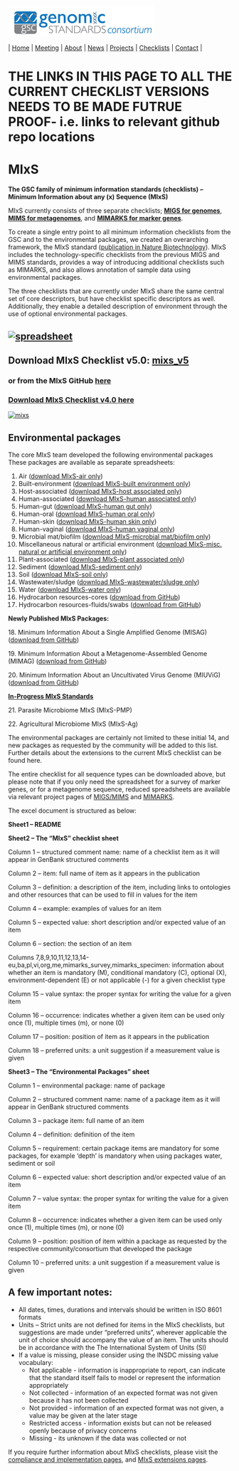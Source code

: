 [![Genomic Standards Consortium](/images/cropped-full_gsc_logo_sml.png)](https://gensc.org/)

| [Home](http://gensc.org) | [Meeting](/pages/meetings.md) | [About](/pages/about.md) | [News](/pages/news.md) | [Projects](/pages/projects.md) | [Checklists](/pages/checklists.md) | [Contact](/pages/contact.md) | 

 
# **THE LINKS IN THIS PAGE TO ALL THE CURRENT CHECKLIST VERSIONS NEEDS TO BE MADE FUTRUE PROOF- i.e. links to relevant github repo locations**

# MIxS

**The GSC family of minimum information standards (checklists) – Minimum Information about any (x) Sequence (MIxS)**

MIxS currently consists of three separate checklists; **[MIGS for genomes](https://pubmed.ncbi.nlm.nih.gov/18464787 "MIGS/MIMS")**, **[MIMS for metagenomes](https://pubmed.ncbi.nlm.nih.gov/18479204/ "MIGS/MIMS")**, and [**MIMARKS for marker genes**](https://pubmed.ncbi.nlm.nih.gov/21552244/).

To create a single entry point to all minimum information checklists from the GSC and to the environmental packages, we created an overarching framework, the MIxS standard ([publication in Nature Biotechnology](http://www.nature.com/nbt/journal/v29/n5/full/nbt.1823.html)). MIxS includes the technology-specific checklists from the previous MIGS and MIMS standards, provides a way of introducing additional checklists such as MIMARKS, and also allows annotation of sample data using environmental packages.

The three checklists that are currently under MIxS share the same central set of core descriptors, but have checklist specific descriptors as well. Additionally, they enable a detailed description of environment through the use of optional environmental packages.

## [![spreadsheet](http://press3.mcs.anl.gov/gensc/files/2015/07/spreadsheet.png)](http://press3.mcs.anl.gov/gensc/files/2015/07/spreadsheet.png)

## Download MIxS Checklist v5.0: [mixs\_v5](http://press3.mcs.anl.gov/gensc/files/2020/02/mixs_v5.xlsx)

### or from the MIxS GitHub [here](https://github.com/GenomicsStandardsConsortium/mixs-legacy/blob/master/mixs5/mixs_v5.xlsx)

### **[Download MIxS Checklist v4.0 here](http://press3.mcs.anl.gov/gensc/files/2015/07/MIxS_v4.xls "MIxS")**

[![mixs](http://press3.mcs.anl.gov/gensc/files/2015/07/mixs.png)](http://press3.mcs.anl.gov/gensc/files/2015/07/mixs.png)

## Environmental packages
The core MIxS team developed the following environmental packages These packages are available as separate spreadsheets:

1.  Air ([download MIxS-air only](http://press3.mcs.anl.gov/gensc/files/2016/07/MIxSair_210514.xls))
2.  Built-environment ([download MIxS-built environment only](http://press3.mcs.anl.gov/gensc/files/2016/07/MIxSbuiltenv_210514.xls))
3.  Host-associated ([download MIxS-host associated only](http://press3.mcs.anl.gov/gensc/files/2016/07/MIxShostassoc_210514.xls))
4.  Human-associated ([download MIxS-human associated only](http://press3.mcs.anl.gov/gensc/files/2016/07/MIxShumanassoc_210514.xls))
5.  Human-gut ([download MIxS-human gut only](http://press3.mcs.anl.gov/gensc/files/2016/07/MIxShumangut_210514.xls))
6.  Human-oral ([download MIxS-human oral only](http://press3.mcs.anl.gov/gensc/files/2016/07/MIxShumanoral_210514.xls))
7.  Human-skin ([download MIxS-human skin only](http://press3.mcs.anl.gov/gensc/files/2016/07/MIxShumanskin_210514.xls))
8.  Human-vaginal ([download MIxS-human vaginal only](http://press3.mcs.anl.gov/gensc/files/2016/07/MIxShumanvaginal_210514.xls))
9.  Microbial mat/biofilm ([download MIxS-microbial mat/biofilm only](http://press3.mcs.anl.gov/gensc/files/2016/07/MIxSmatbiofilm_210514.xls))
10.  Miscellaneous natural or artificial environment ([download MIxS-misc. natural or artificial environment only](http://press3.mcs.anl.gov/gensc/files/2016/07/MIxSmisc_210514.xls))
11.  Plant-associated ([download MIxS-plant associated only](http://press3.mcs.anl.gov/gensc/files/2016/07/MIxSplantassoc_210514.xls))
12.  Sediment ([download MIxS-sediment only](http://press3.mcs.anl.gov/gensc/files/2016/07/MIxSsediment_210514.xls))
13.  Soil ([download MIxS-soil only](http://press3.mcs.anl.gov/gensc/files/2016/07/MIxSsoil_210514.xls))
14.  Wastewater/sludge ([download MIxS-wastewater/sludge only](http://press3.mcs.anl.gov/gensc/files/2016/07/MIxSwastesludge_210514.xls))
15.  Water ([download MIxS-water only](http://press3.mcs.anl.gov/gensc/files/2016/07/MIxSwater_210514.xls))
16.  Hydrocarbon resources-cores ([download from GitHub](https://github.com/GenomicsStandardsConsortium/mixs-legacy/blob/master/mixs5/MIxShydrocarbcores_20180621.xlsx))
17.  Hydrocarbon resources-fluids/swabs ([download from GitHub](https://github.com/GenomicsStandardsConsortium/mixs-legacy/blob/master/mixs5/MIxShydrocarbfs_20180621.xlsx))

**Newly Published MIxS Packages:**

18\. Minimum Information About a Single Amplified Genome (MISAG) ([download from GitHub](https://github.com/GenomicsStandardsConsortium/mixs/blob/master/MAGS_SAGS_MIxS.xlsx))

19\. Minimum Information About a Metagenome-Assembled Genome (MIMAG) ([download from GitHub](https://github.com/GenomicsStandardsConsortium/mixs/blob/master/MAGS_SAGS_MIxS.xlsx))

20\. Minimum Information About an Uncultivated Virus Genome (MIUViG) ([download from GitHub](https://github.com/GenomicsStandardsConsortium/mixs/blob/master/UViGs_MIxS.xlsx))

[**In-Progress MIxS Standards**](https://github.com/GenomicsStandardsConsortium/mixs/blob/master/In_Progress_MIxS_Packages)

21\. Parasite Microbiome MIxS (MIxS-PMP)

22\. Agricultural Microbiome MIxS (MIxS-Ag)

The environmental packages are certainly not limited to these initial 14, and new packages as requested by the community will be added to this list. Further details about the extensions to the current MIxS checklist can be found here.

The entire checklist for all sequence types can be downloaded above, but please note that if you only need the spreadsheet for a survey of marker genes, or for a metagenome sequence, reduced spreadsheets are available via relevant project pages of [MIGS/MIMS](http://wiki.gensc.org/index.php?title=MIGS/MIMS) and [MIMARKS](http://wiki.gensc.org/index.php?title=MIMARKS).

The excel document is structured as below:

**Sheet1 – README**

**Sheet2 – The “MIxS” checklist sheet**

Column 1 – structured comment name: name of a checklist item as it will appear in GenBank structured comments

Column 2 – item: full name of item as it appears in the publication

Column 3 – definition: a description of the item, including links to ontologies and other resources that can be used to fill in values for the item

Column 4 – example: examples of values for an item

Column 5 – expected value: short description and/or expected value of an item

Column 6 – section: the section of an item

Columns 7,8,9,10,11,12,13,14-eu,ba,pl,vi,org,me,mimarks\_survey,mimarks\_specimen: information about whether an item is mandatory (M), conditional mandatory (C), optional (X), environment-dependent (E) or not applicable (-) for a given checklist type

Column 15 – value syntax: the proper syntax for writing the value for a given item

Column 16 – occurrence: indicates whether a given item can be used only once (1), multiple times (m), or none (0)

Column 17 – position: position of item as it appears in the publication

Column 18 – preferred units: a unit suggestion if a measurement value is given

**Sheet3 – The “Environmental Packages” sheet**

Column 1 – environmental package: name of package

Column 2 – structured comment name: name of a package item as it will appear in GenBank structured comments

Column 3 – package item: full name of an item

Column 4 – definition: definition of the item

Column 5 – requirement: certain package items are mandatory for some packages, for example ‘depth’ is mandatory when using packages water, sediment or soil

Column 6 – expected value: short description and/or expected value of an item

Column 7 – value syntax: the proper syntax for writing the value for a given item

Column 8 – occurrence: indicates whether a given item can be used only once (1), multiple times (m), or none (0)

Column 9 – position: position of item within a package as requested by the respective community/consortium that developed the package

Column 10 – preferred units: a unit suggestion if a measurement value is given

## A few important notes:

* All dates, times, durations and intervals should be written in ISO 8601 formats
* Units – Strict units are not defined for items in the MIxS checklists, but suggestions are made under “preferred units”, wherever applicable the unit of choice should accompany the value of an item. The units should be in accordance with the The International System of Units (SI)
* If a value is missing, please consider using the INSDC missing value vocabulary:
   * Not applicable - information is inappropriate to report, can indicate that the standard itself fails to model or represent the information appropriately
   * Not collected - information of an expected format was not given because it has not been collected
   * Not provided - information of an expected format was not given, a value may be given at the later stage
   * Restricted access - information exists but can not be released openly because of privacy concerns
   * Missing - its unknown if the data was collected or not
   
If you require further information about MIxS checklists, please visit the [compliance and implementation pages](http://gensc.org/mixs/mixs-compliance-and-implementation/ "MIxS Compliance and Implementation"), and [MIxS extensions pages](http://gensc.org/mixs/mixs-extensions/ "MIxS Extensions").


